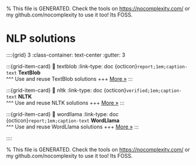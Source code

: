 
% This file is GENERATED. Check the tools on https://nocomplexity.com/ or my github.com/nocomplexity to use it too! Its FOSS. 

# NLP solutions 
::::{grid} 3
:class-container: text-center
:gutter: 3 

:::{grid-item-card}
:link: textblob
:link-type: doc
{octicon}`report;1em;caption-text` **TextBlob**        
^^^
Use and reuse TextBlob solutions
+++
[More »](textblob)
:::

:::{grid-item-card}
:link: nltk
:link-type: doc
{octicon}`verified;1em;caption-text` **NLTK**        
^^^
Use and reuse NLTK solutions
+++
[More »](nltk)
:::

:::{grid-item-card}
:link: wordllama
:link-type: doc
{octicon}`report;1em;caption-text` **WordLlama**        
^^^
Use and reuse WordLlama solutions
+++
[More »](wordllama)
:::

::::


% This file is GENERATED. Check the tools on https://nocomplexity.com/ or my github.com/nocomplexity to use it too! Its FOSS. 

